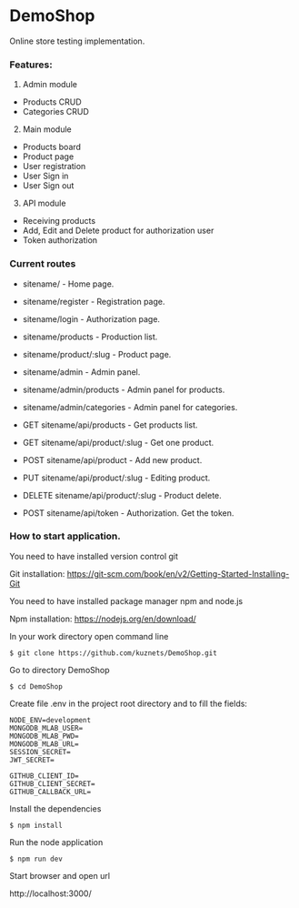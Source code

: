 # DemoShop

Online store testing implementation.

### Features:
1. Admin module
* Products CRUD
* Categories CRUD

2. Main module
* Products board
* Product page
* User registration
* User Sign in
* User Sign out

3. API module
* Receiving products
* Add, Edit and Delete product for authorization user
* Token authorization

### Current routes
* sitename/ - Home page.
* sitename/register - Registration page.
* sitename/login - Authorization page.
* sitename/products - Production list.
* sitename/product/:slug - Product page.

* sitename/admin - Admin panel.
* sitename/admin/products - Admin panel for products.
* sitename/admin/categories - Admin panel for categories.

* GET sitename/api/products - Get products list.
* GET sitename/api/product/:slug - Get one product.
* POST sitename/api/product - Add new product.
* PUT sitename/api/product/:slug - Editing product.
* DELETE sitename/api/product/:slug - Product delete.
* POST sitename/api/token - Authorization. Get the token.

### How to start application.

You need to have installed version control git

Git installation: https://git-scm.com/book/en/v2/Getting-Started-Installing-Git

You need to have installed package manager npm and node.js

Npm installation: https://nodejs.org/en/download/

In your work directory open command line

	$ git clone https://github.com/kuznets/DemoShop.git
	
Go to directory DemoShop

	$ cd DemoShop

Create file .env in the project root directory and to fill the fields:

    NODE_ENV=development
    MONGODB_MLAB_USER=
    MONGODB_MLAB_PWD=
    MONGODB_MLAB_URL=
    SESSION_SECRET=
    JWT_SECRET=

    GITHUB_CLIENT_ID=
    GITHUB_CLIENT_SECRET=
    GITHUB_CALLBACK_URL=


Install the dependencies

	$ npm install

Run the node application

	$ npm run dev

Start browser and open url

http://localhost:3000/